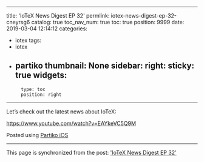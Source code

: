 
---
title: 'IoTeX News Digest EP 32'
permlink: iotex-news-digest-ep-32-cneyrsg6
catalog: true
toc_nav_num: true
toc: true
position: 9999
date: 2019-03-04 12:14:12
categories:
- iotex
tags:
- iotex
- partiko
thumbnail: None
sidebar:
    right:
        sticky: true
widgets:
    -
        type: toc
        position: right
---


Let’s check out the latest news about IoTeX:

https://www.youtube.com/watch?v=EAYkeVC5Q9M

Posted using [Partiko iOS](https://steemit.com/@partiko-ios)

- - -

This page is synchronized from the post: ['IoTeX News Digest EP 32'](https://steemit.com/@htliao/iotex-news-digest-ep-32-cneyrsg6)
